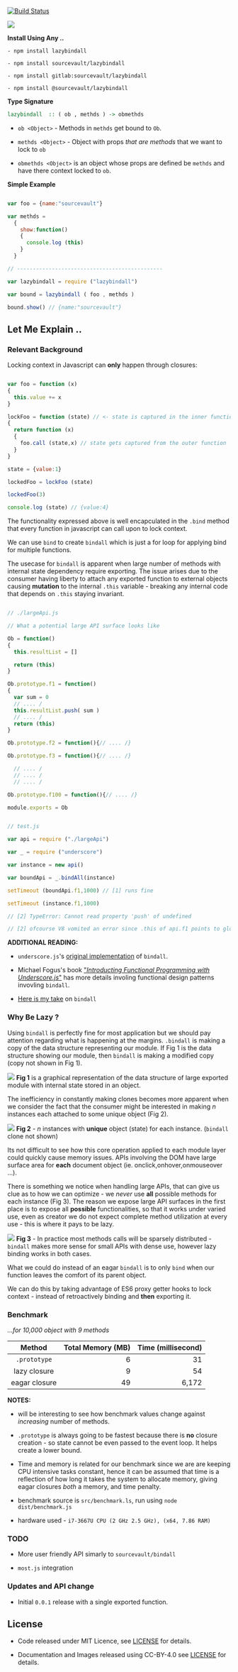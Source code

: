 [![Build Status](https://travis-ci.org/sourcevault/lazybindall.svg?branch=master)](https://travis-ci.org/sourcevault/lazybindall)

![](images/logo.jpg)

**Install Using Any ..**
```
- npm install lazybindall

- npm install sourcevault/lazybindall

- npm install gitlab:sourcevault/lazybindall

- npm install @sourcevault/lazybindall
```

**Type Signature**

```haskell
lazybindall  :: ( ob , methds ) -> obmethds
``` 

-  `ob <Object>`  -  Methods in `methds` get bound to `Ob`.

-  `methds <Object>` - Object with props *that are methods* that we want to lock to `ob`

- `obmethds <Object>` is an object whose props are defined be `methds` and have there context locked to `ob`.

**Simple Example**

```javascript

var foo = {name:"sourcevault"}

var methds = 
  {
    show:function()
    {
      console.log (this)
    }
  }

// ----------------------------------------------

var lazybindall = require ("lazybindall")

var bound = lazybindall ( foo , methds )

bound.show() // {name:"sourcevault"}

```


## Let Me Explain ..

### Relevant Background

Locking context in Javascript can **only** happen through closures:

```javascript

var foo = function (x)
{
  this.value += x 
}

lockFoo = function (state) // <- state is captured in the inner function
{
  return function (x) 
  {
    foo.call (state,x) // state gets captured from the outer function 
  }
}  

state = {value:1}

lockedFoo = lockFoo (state) 

lockedFoo(3)

console.log (state) // {value:4}

```

The functionality expressed above is well encapculated in the `.bind` method that every function in javascript can call upon to lock context.

We can use `bind`  to create `bindall` which is just a for loop for applying bind for multiple functions.

The usecase for `bindall` is apparent when large number of methods with  internal state dependency require exporting. The issue arises due to the consumer having liberty to attach any exported function to external objects causing **mutation** to the internal `.this` variable - breaking any internal code that depends on `.this` staying invariant.

```javascript

// ./largeApi.js

// What a potential large API surface looks like 

Ob = function()
{
  this.resultList = [] 

  return (this)
}

Ob.prototype.f1 = function()
{
  var sum = 0
  // .... /
  this.resultList.push( sum )
  // .... /
  return (this)
}

Ob.prototype.f2 = function(){// .... /}

Ob.prototype.f3 = function(){// .... /}

  // .... /
  // .... /
  // .... /

Ob.prototype.f100 = function(){// .... /}

module.exports = Ob

```




```javascript

// test.js

var api = require ("./largeApi")

var _ = require ("underscore")

var instance = new api()

var boundApi = _.bindAll(instance)

setTimeout (boundApi.f1,1000) // [1] runs fine 

setTimeout (instance.f1,1000) 

// [2] TypeError: Cannot read property 'push' of undefined

// [2] ofcourse V8 vomited an error since .this of api.f1 points to global 


```

**ADDITIONAL  READING:**


- `underscore.js`'s [original implementation](https://github.com/jashkenas/underscore/blob/5c237a7c682fb68fd5378203f0bf22dce1624854/underscore.js#L799-L807) of `bindall`. 

- Michael Fogus's book ["*Introducting Functional Programming with Underscore.js*"](http://shop.oreilly.com/product/0636920028857.do) has more details involing functional design patterns invovling `bindall`. 

- [Here is my take](https://github.com/sourcevault/bindall) on `bindall`  

### Why Be Lazy ?

Using `bindall` is perfectly fine for most application but we should pay attention regarding what is happening at the margins. `.bindall` is making a copy of the data structure representing our module. If Fig 1 is the data structure showing our module, then `bindall` is making a modified copy  (copy not shown in Fig 1).

![](images/single.jpg)
**Fig 1** is a graphical representation of the data structure of large exported module with internal state stored in an object.

The inefficiency in constantly making clones becomes more apparent when we consider the fact that the consumer might be interested in making *n* instances each attached to some unique object (Fig 2).

![](images/many.jpg)
**Fig 2** - *n* instances with **unique** object (state) for each instance. 
(`bindall` clone not shown)

Its not difficult to see how this core operation applied to each module layer could quickly cause memory issues. APIs involving the DOM have large surface area for **each** document object
(ie. onclick,onhover,onmouseover ...).

There is something we notice when handling large APIs, that can give us clue as to how we can optimize - we *never* use **all** possible methods for each instance (Fig 3). The reason we expose large API surfaces in the first place is to expose all **possible** functionalities, so that it works under varied use, even as creator we do not expect complete method utilization at every use - this is where it pays to be lazy. 

![](images/many2.jpg)
**Fig 3** - In practice most methods calls will be sparsely distributed - `bindall` makes more sense for small APIs with dense use, however lazy binding works in both cases.

What we could do instead of an eagar `bindall` is to only `bind` when our function leaves the comfort of its parent object. 

We can do this by taking advantage of ES6 proxy getter hooks to lock context - instead of retroactively binding and **then** exporting it.

### Benchmark 

*...for 10,000 object with 9 methods*

|   Method         | Total Memory (MB) | Time (millisecond)  |
|:----------------:|------------------:|--------------------:|
|     `.prototype` |                  6|                   31|
| lazy  closure    |                  9|                   54|
| eagar closure    |                 49|                6,172|

**NOTES:**
- will be interesting to see how benchmark values change against *increasing* number of methods.

- `.prototype` is always going to be fastest because there is **no** closure creation - so state cannot be even passed to the event loop. It helps create a lower bound.

- Time and memory is related for our benchmark since we are are keeping CPU intensive tasks constant, hence it can be assumed that time is a reflection of how long it takes the system to allocate memory, giving eagar closures *both* a memory, and time penalty.

- benchmark source is `src/benchmark.ls`, run using `node dist/benchmark.js`

- hardware used - `i7-3667U CPU (2 GHz 2.5 GHz), (x64, 7.86 RAM)`


### TODO

- More user friendly API simarly to `sourcevault/bindall`

- `most.js` integration

### Updates and API change

- Initial `0.0.1` release with a single exported function.

## License
 
- Code released under MIT Licence, see [LICENSE](https://github.com/sourcevault/lazybindall/blob/master/LICENCE) for details.

- Documentation and Images released using CC-BY-4.0 see [LICENSE](https://github.com/sourcevault/lazybindall/blob/master/images/LICENCE) for details.



